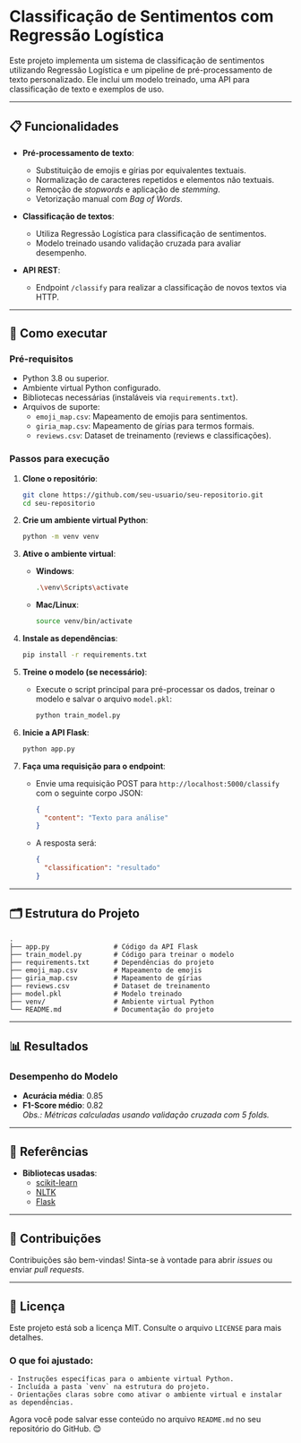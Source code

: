 # **Classificação de Sentimentos com Regressão Logística**

Este projeto implementa um sistema de classificação de sentimentos utilizando Regressão Logística e um pipeline de pré-processamento de texto personalizado. Ele inclui um modelo treinado, uma API para classificação de texto e exemplos de uso.

---

## **📋 Funcionalidades**

- **Pré-processamento de texto**:  
  - Substituição de emojis e gírias por equivalentes textuais.
  - Normalização de caracteres repetidos e elementos não textuais.
  - Remoção de *stopwords* e aplicação de *stemming*.
  - Vetorização manual com *Bag of Words*.

- **Classificação de textos**:
  - Utiliza Regressão Logística para classificação de sentimentos.
  - Modelo treinado usando validação cruzada para avaliar desempenho.

- **API REST**:  
  - Endpoint `/classify` para realizar a classificação de novos textos via HTTP.

---

## **🚀 Como executar**

### **Pré-requisitos**
- Python 3.8 ou superior.
- Ambiente virtual Python configurado.
- Bibliotecas necessárias (instaláveis via `requirements.txt`).
- Arquivos de suporte:  
  - `emoji_map.csv`: Mapeamento de emojis para sentimentos.  
  - `giria_map.csv`: Mapeamento de gírias para termos formais.  
  - `reviews.csv`: Dataset de treinamento (reviews e classificações).

### **Passos para execução**

1. **Clone o repositório**:
   ```bash
   git clone https://github.com/seu-usuario/seu-repositorio.git
   cd seu-repositorio

2. **Crie um ambiente virtual Python**:
   ```bash
   python -m venv venv
   ```

3. **Ative o ambiente virtual**:
   - **Windows**:
     ```bash
     .\venv\Scripts\activate
     ```
   - **Mac/Linux**:
     ```bash
     source venv/bin/activate
     ```

4. **Instale as dependências**:
   ```bash
   pip install -r requirements.txt
   ```

5. **Treine o modelo (se necessário)**:
   - Execute o script principal para pré-processar os dados, treinar o modelo e salvar o arquivo `model.pkl`:
     ```bash
     python train_model.py
     ```

6. **Inicie a API Flask**:
   ```bash
   python app.py
   ```

7. **Faça uma requisição para o endpoint**:
   - Envie uma requisição POST para `http://localhost:5000/classify` com o seguinte corpo JSON:
     ```json
     {
       "content": "Texto para análise"
     }
     ```
   - A resposta será:
     ```json
     {
       "classification": "resultado"
     }
     ```

---

## **🗂 Estrutura do Projeto**

```plaintext
.
├── app.py                # Código da API Flask
├── train_model.py        # Código para treinar o modelo
├── requirements.txt      # Dependências do projeto
├── emoji_map.csv         # Mapeamento de emojis
├── giria_map.csv         # Mapeamento de gírias
├── reviews.csv           # Dataset de treinamento
├── model.pkl             # Modelo treinado
├── venv/                 # Ambiente virtual Python
└── README.md             # Documentação do projeto
```

---

## **📊 Resultados**

### Desempenho do Modelo
- **Acurácia média**: 0.85  
- **F1-Score médio**: 0.82  
*Obs.: Métricas calculadas usando validação cruzada com 5 folds.*

---

## **📖 Referências**

- **Bibliotecas usadas**:  
  - [scikit-learn](https://scikit-learn.org)
  - [NLTK](https://www.nltk.org)
  - [Flask](https://flask.palletsprojects.com)

---

## **🤝 Contribuições**

Contribuições são bem-vindas! Sinta-se à vontade para abrir *issues* ou enviar *pull requests*. 

---

## **📝 Licença**

Este projeto está sob a licença MIT. Consulte o arquivo `LICENSE` para mais detalhes.


### O que foi ajustado:

```
- Instruções específicas para o ambiente virtual Python.
- Incluída a pasta `venv` na estrutura do projeto.
- Orientações claras sobre como ativar o ambiente virtual e instalar as dependências.
```
Agora você pode salvar esse conteúdo no arquivo `README.md` no seu repositório do GitHub. 😊












